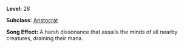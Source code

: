 <!-- TITLE: Song: Dissension -->
<!-- SUBTITLE:  -->

**Level:** 28

**Subclass:** [Aristocrat](aristrocrat)

**Song Effect:** A harsh dissonance that assails the minds of all nearby creatures, draining their mana.